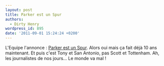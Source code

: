 ```yaml
---
layout: post
title: Parker est un Spur
authors:
  - Dirty Henry
wordpress_id: 895
date: '2011-09-01 15:24:24 +0200'
---
```

L'Equipe l'annonce : [Parker est un Spur](http://www.lequipe.fr/Football/breves2011/20110831_154834_parker-est-un-spur-off.html). Alors oui mais ça fait déjà 10 ans maintenant. Et puis c'est Tony et San Antonio, pas Scott et Tottenham. Ah, les journalistes de nos jours... Le monde va mal !
